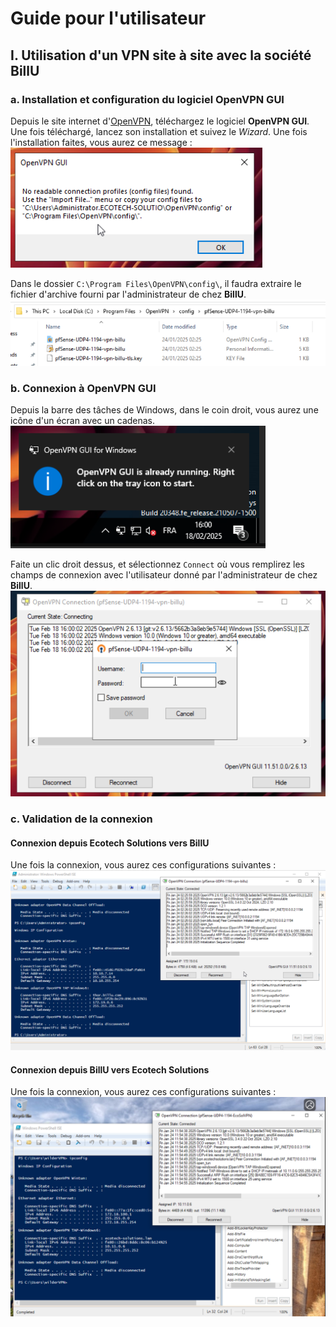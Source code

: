 # Guide pour l'utilisateur

## I. Utilisation d'un VPN site à site avec la société BillU

### a. Installation et configuration du logiciel OpenVPN GUI
Depuis le site internet d'[OpenVPN](https://openvpn.net/community-downloads/), téléchargez le logiciel **OpenVPN GUI**. Une fois téléchargé, lancez son installation et suivez le *Wizard*. Une fois l'installation faites, vous aurez ce message :  
![VPN11](https://github.com/WildCodeSchool/TSSR-BDX-0924-P3-G2/blob/4a450744527c6ffe22e76ddf58ca0a6f3ca2d375/Ressources/Images/VPN/VPN11.png)  

Dans le dossier `C:\Program Files\OpenVPN\config\`, il faudra extraire le fichier d'archive fourni par l'administrateur de chez **BillU**.  
![VPN12](https://github.com/WildCodeSchool/TSSR-BDX-0924-P3-G2/blob/4a450744527c6ffe22e76ddf58ca0a6f3ca2d375/Ressources/Images/VPN/VPN12.png)  

### b. Connexion à OpenVPN GUI
Depuis la barre des tâches de Windows, dans le coin droit, vous aurez une icône d'un écran avec un cadenas.  
![VPN13](https://github.com/WildCodeSchool/TSSR-BDX-0924-P3-G2/blob/4a450744527c6ffe22e76ddf58ca0a6f3ca2d375/Ressources/Images/VPN/VPN13.png)  

Faite un clic droit dessus, et sélectionnez `Connect` où vous remplirez les champs de connexion avec l'utilisateur donné par l'administrateur de chez **BillU**.  
![VPN14](https://github.com/WildCodeSchool/TSSR-BDX-0924-P3-G2/blob/4a450744527c6ffe22e76ddf58ca0a6f3ca2d375/Ressources/Images/VPN/VPN14.png)  

### c. Validation de la connexion
#### Connexion depuis Ecotech Solutions vers BillU
Une fois la connexion, vous aurez ces configurations suivantes :  
![VPN15](https://github.com/WildCodeSchool/TSSR-BDX-0924-P3-G2/blob/4a450744527c6ffe22e76ddf58ca0a6f3ca2d375/Ressources/Images/VPN/VPN15.png)  

#### Connexion depuis BillU vers Ecotech Solutions
Une fois la connexion, vous aurez ces configurations suivantes :  
![VPN16](https://github.com/WildCodeSchool/TSSR-BDX-0924-P3-G2/blob/4a450744527c6ffe22e76ddf58ca0a6f3ca2d375/Ressources/Images/VPN/VPN16.png)  

